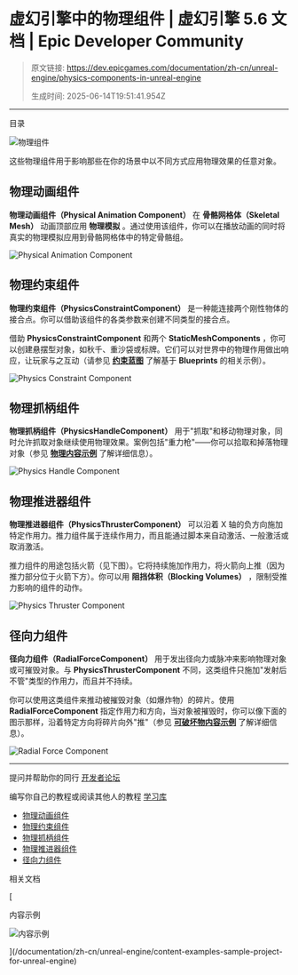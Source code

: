 # 虚幻引擎中的物理组件 | 虚幻引擎 5.6 文档 | Epic Developer Community

> 原文链接: https://dev.epicgames.com/documentation/zh-cn/unreal-engine/physics-components-in-unreal-engine
> 
> 生成时间: 2025-06-14T19:51:41.954Z

---

目录

![物理组件](https://dev.epicgames.com/community/api/documentation/image/f5d0d4cd-9219-4229-b5f4-dcd303d071af?resizing_type=fill&width=1920&height=335)

这些物理组件用于影响那些在你的场景中以不同方式应用物理效果的任意对象。

## 物理动画组件

**物理动画组件（Physical Animation Component）** 在 **骨骼网格体（Skeletal Mesh）** 动画顶部应用 **物理模拟** 。通过使用该组件，你可以在播放动画的同时将真实的物理模拟应用到骨骼网格体中的特定骨骼组。

![Physical Animation Component](https://d1iv7db44yhgxn.cloudfront.net/documentation/images/5ee04273-523a-45c5-8de7-3a7fea0ec4cf/ue5_1-physical-animation.png)

## 物理约束组件

**物理约束组件（PhysicsConstraintComponent）** 是一种能连接两个刚性物体的接合点。你可以借助该组件的各类参数来创建不同类型的接合点。

借助 **PhysicsConstraintComponent** 和两个 **StaticMeshComponents** ，你可以创建悬摆型对象，如秋千、重沙袋或标牌。它们可以对世界中的物理作用做出响应，让玩家与之互动（请参见 **[约束蓝图](/documentation/zh-cn/unreal-engine/physics-constraint-component-user-guide-in-unreal-engine)** 了解基于 **Blueprints** 的相关示例）。

![Physics Constraint Component](https://d1iv7db44yhgxn.cloudfront.net/documentation/images/585e0e58-b4c1-40ff-bab8-77e672d8dae1/ue5_1-constraint.png)

## 物理抓柄组件

**物理抓柄组件（PhysicsHandleComponent）** 用于"抓取"和移动物理对象，同时允许抓取对象继续使用物理效果。案例包括"重力枪"——你可以拾取和掉落物理对象（参见 [**物理内容示例**](/documentation/zh-cn/unreal-engine/physics-in-unreal-engine) 了解详细信息）。

![Physics Handle Component](https://d1iv7db44yhgxn.cloudfront.net/documentation/images/bab4254c-e88d-4aa8-ad2d-9718ee92a21a/ue5_1-handle.png)

## 物理推进器组件

**物理推进器组件（PhysicsThrusterComponent）** 可以沿着 X 轴的负方向施加特定作用力。推力组件属于连续作用力，而且能通过脚本来自动激活、一般激活或取消激活。

推力组件的用途包括火箭（见下图）。它将持续施加作用力，将火箭向上推（因为推力部分位于火箭下方）。你可以用 **阻挡体积（Blocking Volumes）** ，限制受推力影响的组件的动作。

![Physics Thruster Component](https://d1iv7db44yhgxn.cloudfront.net/documentation/images/493f0cfe-917a-4e2f-b868-a23b419bc1bc/ue5_1-thruster.png)

## 径向力组件

**径向力组件（RadialForceComponent）** 用于发出径向力或脉冲来影响物理对象或可摧毁对象。与 **PhysicsThrusterComponent** 不同，这类组件只施加"发射后不管"类型的作用力，而且并不持续。

你可以使用这类组件来推动被摧毁对象（如爆炸物）的碎片。使用 **RadialForceComponent** 指定作用力和方向，当对象被摧毁时，你可以像下面的图示那样，沿着特定方向将碎片向外"推"（参见 [**可破坏物内容示例**](/documentation/zh-cn/unreal-engine/content-examples-sample-project-for-unreal-engine) 了解详细信息）。

![Radial Force Component](https://d1iv7db44yhgxn.cloudfront.net/documentation/images/65989139-2a64-44f4-82a1-d223ea4c8486/ue5_1-radial_force.png)

* * *

提问并帮助你的同行 [开发者论坛](https://forums.unrealengine.com/categories?tag=unreal-engine)

编写你自己的教程或阅读其他人的教程 [学习库](https://dev.epicgames.com/community/unreal-engine/learning)

-   [物理动画组件](/documentation/zh-cn/unreal-engine/physics-components-in-unreal-engine#%E7%89%A9%E7%90%86%E5%8A%A8%E7%94%BB%E7%BB%84%E4%BB%B6)
-   [物理约束组件](/documentation/zh-cn/unreal-engine/physics-components-in-unreal-engine#%E7%89%A9%E7%90%86%E7%BA%A6%E6%9D%9F%E7%BB%84%E4%BB%B6)
-   [物理抓柄组件](/documentation/zh-cn/unreal-engine/physics-components-in-unreal-engine#%E7%89%A9%E7%90%86%E6%8A%93%E6%9F%84%E7%BB%84%E4%BB%B6)
-   [物理推进器组件](/documentation/zh-cn/unreal-engine/physics-components-in-unreal-engine#%E7%89%A9%E7%90%86%E6%8E%A8%E8%BF%9B%E5%99%A8%E7%BB%84%E4%BB%B6)
-   [径向力组件](/documentation/zh-cn/unreal-engine/physics-components-in-unreal-engine#%E5%BE%84%E5%90%91%E5%8A%9B%E7%BB%84%E4%BB%B6)

相关文档

[

内容示例

![内容示例](https://dev.epicgames.com/community/api/documentation/image/87759153-fcb5-4532-8861-ff747c395c30?resizing_type=fit&width=160&height=92)

](/documentation/zh-cn/unreal-engine/content-examples-sample-project-for-unreal-engine)